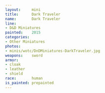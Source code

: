 ```yaml
---
layout:     mini
title:      Dark Traveler
name:       Dark Traveler
line:       
- D&D Miniatures
painted:    2015 
categories:
- Other Miniatures
photos: 
- minis/wotc/DnDMiniatures-DarkTraveler.jpg
weapons:    sword
armor:      
- cloak
- leather
- shield
race:       human
is_painted: prepainted
---
```


